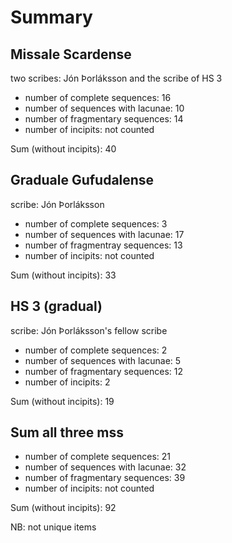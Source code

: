 # Summary

## Missale Scardense
two scribes: Jón Þorláksson and the scribe of HS 3

- number of complete sequences: 16
- number of sequences with lacunae: 10
- number of fragmentary sequences: 14
- number of incipits: not counted

Sum (without incipits): 40

## Graduale Gufudalense
scribe: Jón Þorláksson

- number of complete sequences: 3
- number of sequences with lacunae: 17
- number of fragmentray sequences: 13
- number of incipits: not counted

Sum (without incipits): 33

## HS 3 (gradual)
scribe: Jón Þorláksson's fellow scribe

- number of complete sequences: 2
- number of sequences with lacunae: 5
- number of fragmentary sequences: 12
- number of incipits: 2

Sum (without incipits): 19

## Sum all three mss

- number of complete sequences: 21
- number of sequences with lacunae: 32
- number of fragmentary sequences: 39
- number of incipits: not counted

Sum (without incipits): 92

NB: not unique items
